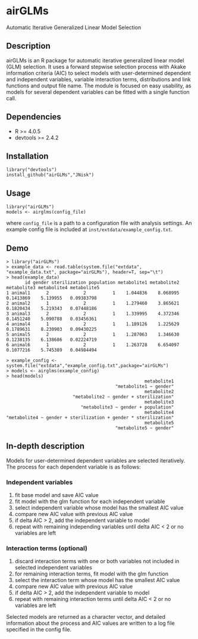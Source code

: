 # airGLMs
Automatic Iterative Generalized Linear Model Selection

## Description

airGLMs is an R package for automatic iterative generalized linear model (GLM) selection.
It uses a forward stepwise selection process with Akake information criteria (AIC)
to select models with user-determined dependent and independent variables, variable interaction
terms, distributions and link functions and output file name. The module is focused on
easy usability, as models for several dependent variables can be fitted with a single function call.

## Dependencies

* R >= 4.0.5
* devtools >= 2.4.2

## Installation

    library("devtools")  
    install_github("airGLMs","JNisk")

## Usage

    library("airGLMs")
    models <- airglms(config_file)

where `config_file` is a path to a configuration file with analysis settings.
An example config file is included at `inst/extdata/example_config.txt`.

## Demo

    > library("airGLMs")
    > example_data <- read.table(system.file("extdata", "example_data.txt", package="airGLMs"), header=T, sep="\t")
    > head(example_data)
           id gender sterilization population metabolite1 metabolite2 metabolite3 metabolite4 metabolite5
    1 animal1      2             2          1    1.044836    8.068995   0.1413869    5.139955   0.09383798
    2 animal2      1             2          1    1.279460    3.865621   0.1820434    5.219343   0.07448186
    3 animal3      2             2          1    1.339995    4.372346   0.1451240    5.090788   0.03456361
    4 animal4      1             2          1    1.189126    1.225629   0.1789631    8.230903   0.09430225
    5 animal5      2             2          1    1.287063    1.346630   0.1238135    6.138686   0.02224719
    6 animal6      1             2          1    1.263728    6.654097   0.1077216    5.745389   0.04984494

    > example_config <- system.file("extdata","example_config.txt",package="airGLMs")
    > models <- airglms(example_config)
    > head(models)
                                                        metabolite1 
                                             "metabolite1 ~ gender" 
                                                        metabolite2 
                             "metabolite2 ~ gender + sterilization" 
                                                        metabolite3 
                                "metabolite3 ~ gender + population" 
                                                        metabolite4 
    "metabolite4 ~ gender + sterilization + gender * sterilization" 
                                                        metabolite5 
                                             "metabolite5 ~ gender" 

## In-depth description

Models for user-determined dependent variables are selected iteratively. The process for each dependent variable is as follows:

### Independent variables
1) fit base model and save AIC value
2) fit model with the glm function for each independent variable
3) select independent variable whose model has the smallest AIC value
4) compare new AIC value with previous AIC value
5) if delta AIC > 2, add the independent variable to model
6) repeat with remaining independing variables until delta AIC < 2 or no variables are left

### Interaction terms (optional)
1) discard interaction terms with one or both variables not included in selected independent variables
2) for remaining interaction terms, fit model with the glm function
3) select the interaction term whose model has the smallest AIC value
4) compare new AIC value with previous AIC value
5) if delta AIC > 2, add the independent variable to model
6) repeat with remaining interaction terms until delta AIC < 2 or no variables are left

Selected models are returned as a character vector, and detailed information about the process
and AIC values are written to a log file specified in the config file.

